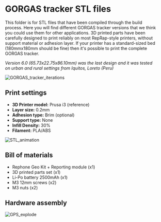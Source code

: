 # GORGAS tracker STL files
This folder is for STL files that have been compiled through the build process. Here you will find different GORGAS tracker versions that we think you could use them for other applications. 3D printed parts have been carefully designed to print reliably on most RepRap-style printers, without support material or adhesion layer. If your printer has a standard-sized bed (180mmx180mm should be fine) then it's possible to print the complete GORGAS tracker.

_Version 6.0 (65.73x22.75x86.10mm) was the last design and it was tested on urban and rural settings from Iquitos, Loreto (Peru)_

![GORGAS_tracker_iterations](https://github.com/healthinnovation/gorgas_tracker/blob/master/images/GORGAS_tracker_iterations.png)

## Print settings
* **3D Printer model:** Prusa i3 (reference)
* **Layer size:** 0.2mm
* **Adhesion type:** Brim (optional)
* **Support type:** None
* **Infill Density:** 30%
* **Filament:** PLA/ABS

![STL_animation](https://github.com/healthinnovation/gorgas_tracker/blob/master/images/stl_animation.gif)

## Bill of materials
* Rephone Geo Kit + Reporting module (x1)
* 3D printed parts set (x1)
* Li-Po battery 2500mAh (x1)
* M3 12mm screws (x2)
* M3 nuts (x2)

## Hardware assembly
![GPS_explode](https://github.com/healthinnovation/gorgas_tracker/blob/master/images/GORGAS_tracker_v6_explode.png)
